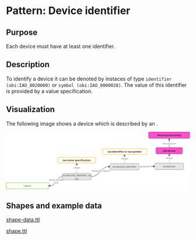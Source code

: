 # Pattern: Device identifier
## Purpose
Each device must have at least one identifier.

## Description
To identify a device it can be denoted by instaces of type `identifier (obi:IAO_0020000)` 
or `symbol (obi:IAO_0000028)`. The value of this identifier is provided by a value specification.

## Visualization
The following image shows a device which is described by an . 

<img src="pattern.png" alt="pattern6 image" width="750"/>
          
## Shapes and example data
[shape-data.ttl](shape-data.ttl)

[shape.ttl](shape.ttl)

